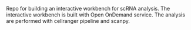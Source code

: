 Repo for building an interactive workbench for scRNA analysis. The interactive workbench is built with Open OnDemand service. The analysis are performed with cellranger pipeline and scanpy.
